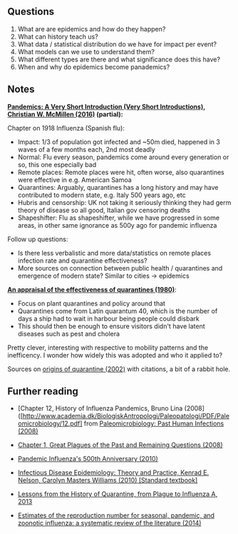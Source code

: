## Questions

1. What are are epidemics and how do they happen?
2. What can history teach us?
3. What data / statistical distribution do we have for impact per event?
4. What models can we use to understand them?
5. What different types are there and what significance does this have?
6. When and why do epidemics become panademics?

## Notes

**[Pandemics: A Very Short Introduction (Very Short Introductions), Christian W. McMillen (2016)](https://www.amazon.com/Pandemics-Very-Short-Introduction-Introductions-ebook-dp-B01N2LLMXE/dp/B01N2LLMXE/) (partial):**

Chapter on 1918 Influenza (Spanish flu):

- Impact: 1/3 of population got infected and ~50m died, happened in 3 waves of a few months each, 2nd most deadly
- Normal: Flu every season, pandemics come around every generation or so, this one especially bad
- Remote places: Remote places were hit, often worse, also quarantines were effective in e.g. American Samoa
- Quarantines: Arguably, quarantines has a long history and may have contributed to modern state, e.g. Italy 500 years ago, etc
- Hubris and censorship: UK not taking it seriously thinking they had germ theory of disease so all good, Italian gov censoring deaths
- Shapeshifter: Flu as shapeshifter, while we have progressed in some areas, in other same ignorance as 500y ago for pandemic influenza

Follow up questions:
- Is there less verbalistic and more data/statistics on remote places infection rate and quarantine effectiveness?
- More sources on connection between public health / quarantines and emergence of modern state? Similar to cities -> epidemics

**[An appraisal of the effectiveness of quarantines (1980)](https://www.annualreviews.org/doi/10.1146/annurev.py.18.090180.000505)**:

- Focus on plant quarantines and policy around that
- Quarantines come from Latin quarantum 40, which is the number of days a ship had to wait in harbour being people could disbark
- This should then be enough to ensure visitors didn't have latent diseases such as pest and cholera

Pretty clever, interesting with respective to mobility patterns and the inefficency. I wonder how widely this was adopted and who it applied to? 

Sources on [origins of quarantine (2002)](https://academic.oup.com/cid/article/35/9/1071/330421) with citations, a bit of a rabbit hole. 

## Further reading

- [Chapter 12, History of Influenza Pandemics, Bruno Lina (2008]([http://www.academia.dk/BiologiskAntropologi/Paleopatologi/PDF/Paleomicrobiology/12.pdf] from [Paleomicrobiology: Past Human Infections (2008)](http://www.academia.dk/BiologiskAntropologi/Paleopatologi/paleomicrobiology.php)

- [Chapter 1, Great Plagues of the Past and Remaining Questions (2008)](http://www.academia.dk/BiologiskAntropologi/Paleopatologi/PDF/Paleomicrobiology/01.pdf)

- [Pandemic Influenza's 500th Anniversary (2010)](https://academic.oup.com/cid/article/51/12/1442/317322)

- [Infectious Disease Epidemiology: Theory and Practice, Kenrad E. Nelson, Carolyn Masters Williams (2010) [Standard textbook]](https://www.amazon.com/Infectious-Disease-Epidemiology-Theory-Practice/dp/1449683797/)

- [Lessons from the History of Quarantine, from Plague to Influenza A, 2013](https://wwwnc.cdc.gov/eid/article/19/2/12-0312_article)

- [Estimates of the reproduction number for seasonal, pandemic, and zoonotic influenza: a systematic review of the literature (2014)](https://www.ncbi.nlm.nih.gov/pmc/articles/PMC4169819/)
